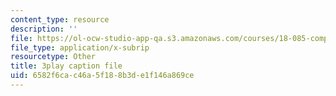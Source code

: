 ```yaml
---
content_type: resource
description: ''
file: https://ol-ocw-studio-app-qa.s3.amazonaws.com/courses/18-085-computational-science-and-engineering-i-fall-2008/6582f6cac46a5f188b3de1f146a869ce_J0pZyXThRmM.vtt
file_type: application/x-subrip
resourcetype: Other
title: 3play caption file
uid: 6582f6ca-c46a-5f18-8b3d-e1f146a869ce
---
```

